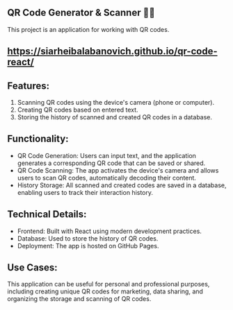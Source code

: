 ## QR Code Generator & Scanner 🔳📱
This project is an application for working with QR codes.
## https://siarheibalabanovich.github.io/qr-code-react/

## Features:
1. Scanning QR codes using the device's camera (phone or computer).
2. Creating QR codes based on entered text.
3. Storing the history of scanned and created QR codes in a database.
   
## Functionality:
* QR Code Generation: Users can input text, and the application generates a corresponding QR code that can be saved or shared.
* QR Code Scanning: The app activates the device's camera and allows users to scan QR codes, automatically decoding their content.
* History Storage: All scanned and created codes are saved in a database, enabling users to track their interaction history.

## Technical Details:
* Frontend: Built with React using modern development practices.
* Database: Used to store the history of QR codes.
* Deployment: The app is hosted on GitHub Pages.

## Use Cases:
This application can be useful for personal and professional purposes, including creating unique QR codes for marketing, data sharing, and organizing the storage and scanning of QR codes.
